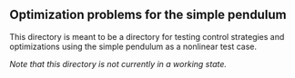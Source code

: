 ## Optimization problems for the simple pendulum

This directory is meant to be a directory for testing control strategies and optimizations using the simple pendulum as a nonlinear test case. 

*Note that this directory is not currently in a working state.*